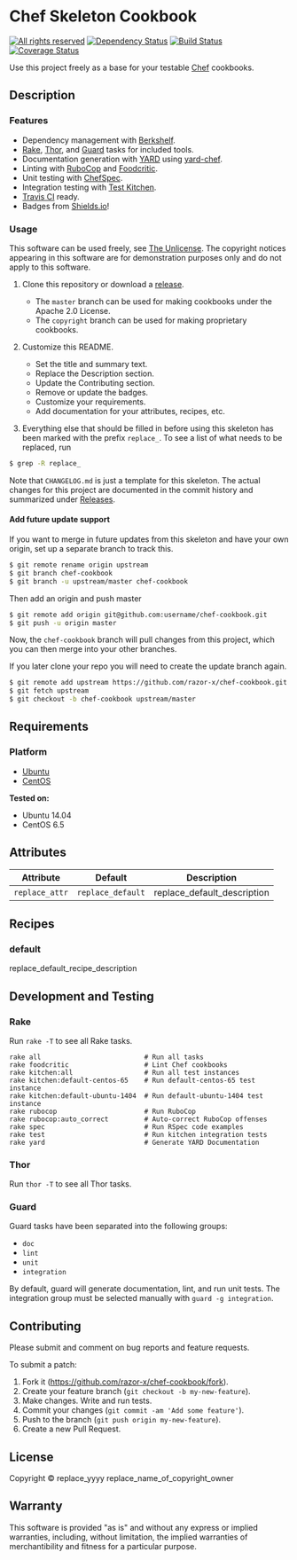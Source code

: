 # Chef Skeleton Cookbook

[![All rights reserved](http://img.shields.io/badge/license-All_rights_reserved-red.svg?style=flat)](./LICENSE.txt)
[![Dependency Status](http://img.shields.io/gemnasium/razor-x/chef-cookbook.svg?style=flat)](https://gemnasium.com/razor-x/chef-cookbook)
[![Build Status](http://img.shields.io/travis/razor-x/chef-cookbook.svg?style=flat)](https://travis-ci.org/razor-x/chef-cookbook)
[![Coverage Status](http://img.shields.io/coveralls/razor-x/chef-cookbook.svg?style=flat)](https://coveralls.io/r/razor-x/chef-cookbook)

Use this project freely as a base for
your testable [Chef] cookbooks.

[Chef]: http://www.getchef.com/chef/

## Description

### Features

* Dependency management with [Berkshelf].
* [Rake], [Thor], and [Guard] tasks for included tools.
* Documentation generation with [YARD] using [yard-chef].
* Linting with [RuboCop] and [Foodcritic].
* Unit testing with [ChefSpec].
* Integration testing with [Test Kitchen].
* [Travis CI] ready.
* Badges from [Shields.io]!

[Berkshelf]: http://berkshelf.com/index.html
[ChefSpec]: http://sethvargo.github.io/chefspec/
[Foodcritic]: http://acrmp.github.io/foodcritic/
[Guard]: http://guardgem.org/
[Rake]: https://github.com/jimweirich/rake
[RuboCop]: https://github.com/bbatsov/rubocop
[Shields.io]: http://shields.io/
[Test Kitchen]: http://kitchen.ci/
[Thor]: http://whatisthor.com/
[Travis CI]: https://travis-ci.org/
[YARD]: http://yardoc.org/index.html
[yard-chef]: https://github.com/rightscale/yard-chef

### Usage

This software can be used freely, see [The Unlicense].
The copyright notices appearing in this software are for
demonstration purposes only and do not apply to this software.

1. Clone this repository or download a [release][Releases].
   - The `master` branch can be used for making cookbooks under the Apache 2.0 License.
   - The `copyright` branch can be used for making proprietary cookbooks.

2. Customize this README.
   - Set the title and summary text.
   - Replace the Description section.
   - Update the Contributing section.
   - Remove or update the badges.
   - Customize your requirements.
   - Add documentation for your attributes, recipes, etc.

4. Everything else that should be filled in before using this skeleton
   has been marked with the prefix `replace_`.
   To see a list of what needs to be replaced, run

````bash
$ grep -R replace_
````

Note that `CHANGELOG.md` is just a template for this skeleton.
The actual changes for this project are documented in the commit history
and summarized under [Releases].

[Releases]: https://github.com/razor-x/chef-cookbook/releases
[The Unlicense]: http://unlicense.org/UNLICENSE

#### Add future update support

If you want to merge in future updates from this skeleton and have your own origin,
set up a separate branch to track this.

````bash
$ git remote rename origin upstream
$ git branch chef-cookbook
$ git branch -u upstream/master chef-cookbook
````

Then add an origin and push master

````bash
$ git remote add origin git@github.com:username/chef-cookbook.git
$ git push -u origin master
````

Now, the `chef-cookbook` branch will pull changes from this project,
which you can then merge into your other branches.

If you later clone your repo you will need to create the update branch again.

````bash
$ git remote add upstream https://github.com/razor-x/chef-cookbook.git
$ git fetch upstream
$ git checkout -b chef-cookbook upstream/master
````

## Requirements

### Platform

- [Ubuntu](http://www.ubuntu.com/)
- [CentOS](http://www.centos.org/)

**Tested on:**

- Ubuntu 14.04
- CentOS 6.5

## Attributes

Attribute      | Default           | Description
---------------|-------------------|------------
`replace_attr` | `replace_default` | replace_default_description

## Recipes

### default

replace_default_recipe_description

## Development and Testing

### Rake

Run `rake -T` to see all Rake tasks.

````
rake all                          # Run all tasks
rake foodcritic                   # Lint Chef cookbooks
rake kitchen:all                  # Run all test instances
rake kitchen:default-centos-65    # Run default-centos-65 test instance
rake kitchen:default-ubuntu-1404  # Run default-ubuntu-1404 test instance
rake rubocop                      # Run RuboCop
rake rubocop:auto_correct         # Auto-correct RuboCop offenses
rake spec                         # Run RSpec code examples
rake test                         # Run kitchen integration tests
rake yard                         # Generate YARD Documentation
````

### Thor

Run `thor -T` to see all Thor tasks.

### Guard

Guard tasks have been separated into the following groups:

- `doc`
- `lint`
- `unit`
- `integration`

By default, guard will generate documentation, lint, and run unit tests.
The integration group must be selected manually with `guard -g integration`.

## Contributing

Please submit and comment on bug reports and feature requests.

To submit a patch:

1. Fork it (https://github.com/razor-x/chef-cookbook/fork).
2. Create your feature branch (`git checkout -b my-new-feature`).
3. Make changes. Write and run tests.
4. Commit your changes (`git commit -am 'Add some feature'`).
5. Push to the branch (`git push origin my-new-feature`).
6. Create a new Pull Request.

## License

Copyright © replace_yyyy replace_name_of_copyright_owner

## Warranty

This software is provided "as is" and without any express or
implied warranties, including, without limitation, the implied
warranties of merchantibility and fitness for a particular
purpose.
